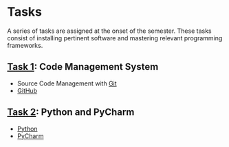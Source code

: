 # Tasks

A series of tasks are assigned at the onset of the semester.
These tasks consist of installing pertinent software and mastering relevant programming frameworks.


## [Task 1](./1task.md): Code Management System

* Source Code Management with [Git](http://git-scm.com/)
* [GitHub](https://github.com/)


## [Task 2](./2task.md): Python and PyCharm

* [Python](https://www.python.org/)
* [PyCharm](https://www.jetbrains.com/pycharm-educational/)

